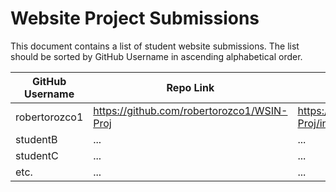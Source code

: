 # Website Project Submissions

This document contains a list of student website submissions. The list should be sorted by GitHub Username in ascending alphabetical order.

GitHub Username | Repo Link | Project Link
--- | --- | ---
robertorozco1 | https://github.com/robertorozco1/WSIN-Proj | https://robertorozco1.github.io/WSIN-Proj/index.html
studentB | ... | ...
studentC | ... | ...
etc. | ... | ...
